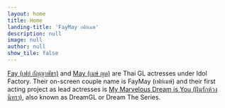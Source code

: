 ```yaml
---
layout: home
title: Home
landing-title: 'FayMay เฟย์เมษ์'
description: null
image: null
author: null
show_tile: false
---
```


<span class="translate">[Fay (เฟย์ กัญญาพัชร)](https://www.instagram.com/fay_riezz/) and [May (เมษ์ ญด)](https://www.instagram.com/maywyda/) are Thai GL actresses under Idol Factory. Their on-screen couple name is FayMay (เฟย์เมษ์) and their first acting project as lead actresses is [My Marvelous Dream is You (ฝันรักห้วงนิทรา)](https://youtube.com/playlist?list=PL4D0KlUVq4IyWIZVo-oo-rvYWPxX3WVn6&si=clukGQqa4Wdv9lgv), also known as DreamGL or Dream The Series.</span>
